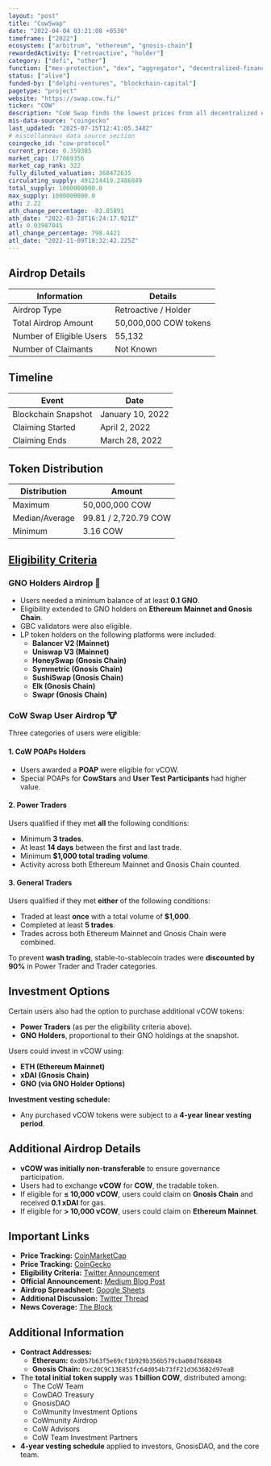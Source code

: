 ```yaml
---
layout: "post"
title: "CowSwap"
date: "2022-04-04 03:21:08 +0530"
timeframe: ["2022"]
ecosystem: ["arbitrum", "ethereum", "gnosis-chain"]
rewardedActivity: ["retroactive", "holder"]
category: ["defi", "other"]
function: ["mev-protection", "dex", "aggregator", "decentralized-finance", "intent"]
status: ["alive"]
funded-by: ["delphi-ventures", "blockchain-capital"]
pagetype: "project"
website: "https://swap.cow.fi/"
ticker: "COW"
description: "CoW Swap finds the lowest prices from all decentralized exchanges and DEX aggregators & saves users more with peer-to-peer trading and protection from MEV."
mis-data-source: "coingecko"
last_updated: "2025-07-15T12:41:05.348Z"
# miscellaneous data source section
coingecko_id: "cow-protocol"
current_price: 0.359385
market_cap: 177069356
market_cap_rank: 322
fully_diluted_valuation: 360472635
circulating_supply: 491214419.2486049
total_supply: 1000000000.0
max_supply: 1000000000.0
ath: 2.22
ath_change_percentage: -83.85891
ath_date: "2022-03-28T16:24:17.921Z"
atl: 0.03987045
atl_change_percentage: 798.4421
atl_date: "2022-11-09T18:32:42.225Z"
---
```


## Airdrop Details

| Information              | Details               |
| ------------------------ | --------------------- |
| Airdrop Type             | Retroactive / Holder  |
| Total Airdrop Amount     | 50,000,000 COW tokens |
| Number of Eligible Users | 55,132                |
| Number of Claimants      | Not Known             |

## Timeline

| Event               | Date             |
| ------------------- | ---------------- |
| Blockchain Snapshot | January 10, 2022 |
| Claiming Started    | April 2, 2022    |
| Claiming Ends       | March 28, 2022   |

## Token Distribution

| Distribution   | Amount               |
| -------------- | -------------------- |
| Maximum        | 50,000,000 COW       |
| Median/Average | 99.81 / 2,720.79 COW |
| Minimum        | 3.16 COW             |

## [Eligibility Criteria](https://twitter.com/CoWSwap/status/1487140241102319622?s=20)

### GNO Holders Airdrop 🦉

- Users needed a minimum balance of at least **0.1 GNO**.
- Eligibility extended to GNO holders on **Ethereum Mainnet and Gnosis Chain**.
- GBC validators were also eligible.
- LP token holders on the following platforms were included:
  - **Balancer V2 (Mainnet)**
  - **Uniswap V3 (Mainnet)**
  - **HoneySwap (Gnosis Chain)**
  - **Symmetric (Gnosis Chain)**
  - **SushiSwap (Gnosis Chain)**
  - **Elk (Gnosis Chain)**
  - **Swapr (Gnosis Chain)**

### CoW Swap User Airdrop 🐮

Three categories of users were eligible:

#### 1. CoW POAPs Holders

- Users awarded a **POAP** were eligible for vCOW.
- Special POAPs for **CowStars** and **User Test Participants** had higher value.

#### 2. Power Traders

Users qualified if they met **all** the following conditions:

- Minimum **3 trades**.
- At least **14 days** between the first and last trade.
- Minimum **$1,000 total trading volume**.
- Activity across both Ethereum Mainnet and Gnosis Chain counted.

#### 3. General Traders

Users qualified if they met **either** of the following conditions:

- Traded at least **once** with a total volume of **$1,000**.
- Completed at least **5 trades**.
- Trades across both Ethereum Mainnet and Gnosis Chain were combined.

To prevent **wash trading**, stable-to-stablecoin trades were **discounted by 90%** in Power Trader and Trader categories.

## Investment Options

Certain users also had the option to purchase additional vCOW tokens:

- **Power Traders** (as per the eligibility criteria above).
- **GNO Holders**, proportional to their GNO holdings at the snapshot.

Users could invest in vCOW using:

- **ETH (Ethereum Mainnet)**
- **xDAI (Gnosis Chain)**
- **GNO (via GNO Holder Options)**

**Investment vesting schedule:**

- Any purchased vCOW tokens were subject to a **4-year linear vesting period**.

## Additional Airdrop Details

- **vCOW was initially non-transferable** to ensure governance participation.
- Users had to exchange **vCOW** for **COW**, the tradable token.
- If eligible for **≤ 10,000 vCOW**, users could claim on **Gnosis Chain** and received **0.1 xDAI** for gas.
- If eligible for **> 10,000 vCOW**, users could claim on **Ethereum Mainnet**.

## Important Links

- **Price Tracking:** [CoinMarketCap](https://coinmarketcap.com/currencies/cow-protocol/)
- **Price Tracking:** [CoinGecko](https://www.coingecko.com/en/coins/cow-protocol/)
- **Eligibility Criteria:** [Twitter Announcement](https://twitter.com/CoWSwap/status/1487140241102319622?s=20)
- **Official Announcement:** [Medium Blog Post](https://cow-protocol.medium.com/cows-together-strong-welcome-vcow-token-to-the-cow-ecosystem-7689c4391373)
- **Airdrop Spreadsheet:** [Google Sheets](https://docs.google.com/spreadsheets/d/1a8R-189LHjXb2_ozBiBF0scYYU8eqDkO9IJcplZPafM/edit#gid=2095434710)
- **Additional Discussion:** [Twitter Thread](https://twitter.com/CoWSwap/status/1496916492335857664)
- **News Coverage:** [The Block](https://www.theblock.co/post/139832/cowswap-unlocks-100-million-airdrop-for-its-early-supporters)

## Additional Information

- **Contract Addresses:**
  - **Ethereum:** `0xd057b63f5e69cf1b929b356b579cba08d7688048`
  - **Gnosis Chain:** `0xc20C9C13E853fc64d054b73fF21d3636B2d97eaB`
- The **total initial token supply** was **1 billion COW**, distributed among:
  - The CoW Team
  - CowDAO Treasury
  - GnosisDAO
  - CoWmunity Investment Options
  - CoWmunity Airdrop
  - CoW Advisors
  - CoW Team Investment Partners
- **4-year vesting schedule** applied to investors, GnosisDAO, and the core team.